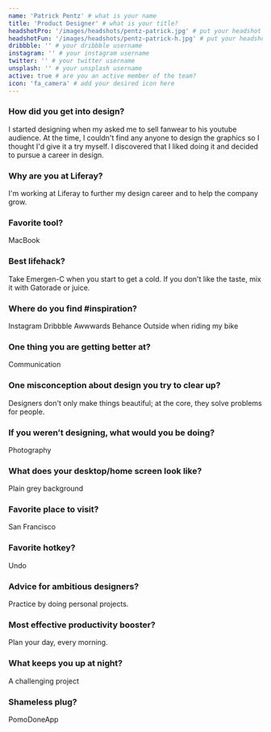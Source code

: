 ```yaml
---
name: 'Patrick Pentz' # what is your name
title: 'Product Designer' # what is your title?
headshotPro: '/images/headshots/pentz-patrick.jpg' # put your headshot here
headshotFun: '/images/headshots/pentz-patrick-h.jpg' # put your headshot here
dribbble: '' # your dribbble username
instagram: '' # your instagram username
twitter: '' # your twitter username
unsplash: '' # your unsplash username
active: true # are you an active member of the team?
icon: 'fa_camera' # add your desired icon here
---
```


### How did you get into design?

I started designing when my asked me to sell fanwear to his youtube audience. At the time, I couldn't find any anyone to design the graphics so I thought I'd give it a try myself. I discovered that I liked doing it and decided to pursue a career in design. 

### Why are you at Liferay?

I'm working at Liferay to further my design career and to help the company grow. 

### Favorite tool?

MacBook

### Best lifehack?

Take Emergen-C when you start to get a cold. If you don't like the taste, mix it with Gatorade or juice.

### Where do you find #inspiration?

Instagram
Dribbble
Awwwards
Behance 
Outside when riding my bike

### One thing you are getting better at?

Communication

### One misconception about design you try to clear up?

Designers don't only make things beautiful; at the core, they solve problems for people. 

### If you weren’t designing, what would you be doing?

Photography

### What does your desktop/home screen look like?

Plain grey background

### Favorite place to visit?

San Francisco

### Favorite hotkey?

Undo

### Advice for ambitious designers?

Practice by doing personal projects.

### Most effective productivity booster?

Plan your day, every morning. 

### What keeps you up at night?

A challenging project 

### Shameless plug?

PomoDoneApp
